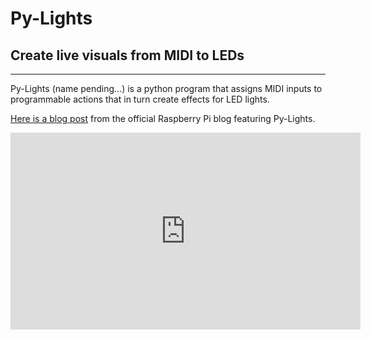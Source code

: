 
# Py-Lights
## Create live visuals from MIDI to LEDs
---

Py-Lights (name pending...) is a python program that assigns MIDI inputs to programmable actions that in turn create effects for LED lights.

[Here is a blog post](https://www.raspberrypi.org/blog/midi-controlled-led-lights-raspberry-pi/) from the official Raspberry Pi blog featuring Py-Lights.

<iframe width="560" height="315" src="https://www.youtube.com/embed/ARbRODReZN4" frameborder="0" allow="accelerometer; autoplay; encrypted-media; gyroscope; picture-in-picture" allowfullscreen></iframe>
